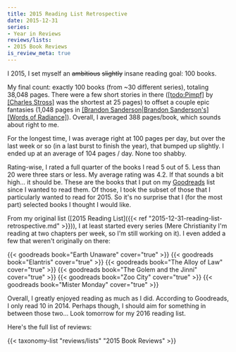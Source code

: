 ```yaml
---
title: 2015 Reading List Retrospective
date: 2015-12-31
series:
- Year in Reviews
reviews/lists:
- 2015 Book Reviews
is_review_meta: true
---
```

I 2015, I set myself an ~~ambitious~~ ~~slightly~~ insane reading goal: 100 books.

My final count: exactly 100 books (from ~30 different series), totaling 38,048 pages. There were a few short stories in there ([[todo:Pimpf]]() by [[Charles Stross]]() was the shortest at 25 pages) to offset a couple epic fantasies (1,048 pages in [[Brandon Sanderson|Brandon Sanderson's]]() [[Words of Radiance]]()). Overall, I averaged 388 pages/book, which sounds about right to me.

<!--more-->

For the longest time, I was average right at 100 pages per day, but over the last week or so (in a last burst to finish the year), that bumped up slightly. I ended up at an average of 104 pages / day. None too shabby.

Rating-wise, I rated a full quarter of the books I read 5 out of 5. Less than 20 were three stars or less. My average rating was 4.2. If that sounds a bit high... it should be. These are the books that I put on my <a href="https://www.goodreads.com">Goodreads</a> list since I wanted to read them. Of those, I took the subset of those that I particularly wanted to read for 2015. So it's no surprise that I (for the most part) selected books I thought I would like.

From my original list ([2015 Reading List]({{< ref "2015-12-31-reading-list-retrospective.md" >}})), I at least started every series (Mere Christianity I'm reading at two chapters per week, so I'm still working on it). I even added a few that weren't originally on there:

{{< goodreads book="Earth Unaware" cover="true" >}}
{{< goodreads book="Elantris" cover="true" >}}
{{< goodreads book="The Alloy of Law" cover="true" >}}
{{< goodreads book="The Golem and the Jinni" cover="true" >}}
{{< goodreads book="Zoo City" cover="true" >}}
{{< goodreads book="Mister Monday" cover="true" >}}

Overall, I greatly enjoyed reading as much as I did. According to Goodreads, I only read 10 in 2014. Perhaps though, I should aim for something in between those two... Look tomorrow for my 2016 reading list.

Here's the full list of reviews:

{{< taxonomy-list "reviews/lists" "2015 Book Reviews" >}}
